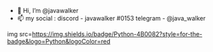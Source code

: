 - 👋 Hi, I’m @javawalker
- 📫 my social : discord - javawalker #0153 telegram - @java_walker

 img src=https://img.shields.io/badge/Python-4B0082?style=for-the-badge&logo=Python&logoColor=red
 
